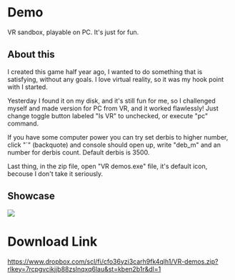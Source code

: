 # Demo
VR sandbox, playable on PC. It's just for fun.

## About this
I created this game half year ago, I wanted to do something that is satisfying, without any goals. I love virtual reality, so it was my hook point with I started.

Yesterday I found it on my disk, and it's still fun for me, so I challenged myself and made version for PC from VR, and it worked flawlessly! Just change toggle button labeled "Is VR" to unchecked, or execute "pc" command.

If you have some computer power you can try set derbis to higher number, click "`" (backquote) and console should open up, write "deb_m" and an number for derbis count. Default derbis is 3500.

Last thing, in the zip file, open "VR demos.exe" file, it's default icon, becouse I don't take it seriously.

## Showcase
![](https://github-production-user-asset-6210df.s3.amazonaws.com/135340856/367335554-7be2e002-d777-4953-bfc6-17d7cfff2ffd.gif?X-Amz-Algorithm=AWS4-HMAC-SHA256&X-Amz-Credential=AKIAVCODYLSA53PQK4ZA%2F20240913%2Fus-east-1%2Fs3%2Faws4_request&X-Amz-Date=20240913T143154Z&X-Amz-Expires=300&X-Amz-Signature=07ae81c0f34e758bcfac3ed9e8e798836bc363e419ba67a3a203554d27d96546&X-Amz-SignedHeaders=host&actor_id=135340856&key_id=0&repo_id=856593999)


# Download Link
https://www.dropbox.com/scl/fi/cfo36yzi3carh9fk4qlh1/VR-demos.zip?rlkey=7rcpgvcikjjb88zslnqxq6lau&st=kben2b1r&dl=1
